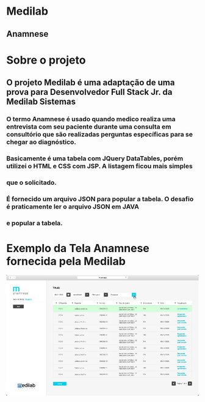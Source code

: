 # Medilab
## Anamnese

# Sobre o projeto
## O projeto Medilab é uma adaptação de uma prova para Desenvolvedor Full Stack Jr. da Medilab Sistemas
### O termo Anamnese é usado quando medico realiza uma entrevista com seu paciente durante uma consulta em consultório que são realizadas perguntas específicas para se chegar ao diagnóstico.
### Basicamente é uma tabela com JQuery DataTables, porém utilizei o HTML e CSS com JSP. A listagem ficou mais simples 
### que o solicitado.
### É fornecido um arquivo JSON para popular a tabela. O desafio é praticamente ler o arquivo JSON em JAVA
### e popular a tabela.

# Exemplo da Tela Anamnese fornecida pela Medilab
![anamnese01](https://github.com/arjios/Medilab/blob/main/Anamnese.jpg)



